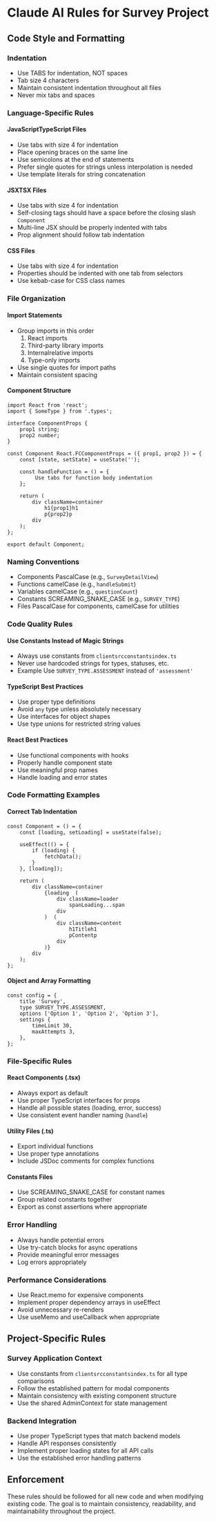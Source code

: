 # Claude AI Rules for Survey Project

## Code Style and Formatting

### Indentation

- Use TABS for indentation, NOT spaces
- Tab size 4 characters
- Maintain consistent indentation throughout all files
- Never mix tabs and spaces

### Language-Specific Rules

#### JavaScriptTypeScript Files

- Use tabs with size 4 for indentation
- Place opening braces on the same line
- Use semicolons at the end of statements
- Prefer single quotes for strings unless interpolation is needed
- Use template literals for string concatenation

#### JSXTSX Files

- Use tabs with size 4 for indentation
- Self-closing tags should have a space before the closing slash `Component `
- Multi-line JSX should be properly indented with tabs
- Prop alignment should follow tab indentation

#### CSS Files

- Use tabs with size 4 for indentation
- Properties should be indented with one tab from selectors
- Use kebab-case for CSS class names

### File Organization

#### Import Statements

- Group imports in this order
    1. React imports
    2. Third-party library imports
    3. Internalrelative imports
    4. Type-only imports
- Use single quotes for import paths
- Maintain consistent spacing

#### Component Structure

```tsx
import React from 'react';
import { SomeType } from '.types';

interface ComponentProps {
	prop1 string;
	prop2 number;
}

const Component React.FCComponentProps = ({ prop1, prop2 }) = {
	const [state, setState] = useState('');

	const handleFunction = () = {
		 Use tabs for function body indentation
	};

	return (
		div className=container
			h1{prop1}h1
			p{prop2}p
		div
	);
};

export default Component;
```

### Naming Conventions

- Components PascalCase (e.g., `SurveyDetailView`)
- Functions camelCase (e.g., `handleSubmit`)
- Variables camelCase (e.g., `questionCount`)
- Constants SCREAMING_SNAKE_CASE (e.g., `SURVEY_TYPE`)
- Files PascalCase for components, camelCase for utilities

### Code Quality Rules

#### Use Constants Instead of Magic Strings

- Always use constants from `clientsrcconstantsindex.ts`
- Never use hardcoded strings for types, statuses, etc.
- Example Use `SURVEY_TYPE.ASSESSMENT` instead of `'assessment'`

#### TypeScript Best Practices

- Use proper type definitions
- Avoid `any` type unless absolutely necessary
- Use interfaces for object shapes
- Use type unions for restricted string values

#### React Best Practices

- Use functional components with hooks
- Properly handle component state
- Use meaningful prop names
- Handle loading and error states

### Code Formatting Examples

#### Correct Tab Indentation

```tsx
const Component = () = {
	const [loading, setLoading] = useState(false);

	useEffect(() = {
		if (loading) {
			fetchData();
		}
	}, [loading]);

	return (
		div className=container
			{loading  (
				div className=loader
					spanLoading...span
				div
			)  (
				div className=content
					h1Titleh1
					pContentp
				div
			)}
		div
	);
};
```

#### Object and Array Formatting

```tsx
const config = {
	title 'Survey',
	type SURVEY_TYPE.ASSESSMENT,
	options ['Option 1', 'Option 2', 'Option 3'],
	settings {
		timeLimit 30,
		maxAttempts 3,
	},
};
```

### File-Specific Rules

#### React Components (.tsx)

- Always export as default
- Use proper TypeScript interfaces for props
- Handle all possible states (loading, error, success)
- Use consistent event handler naming (`handle`)

#### Utility Files (.ts)

- Export individual functions
- Use proper type annotations
- Include JSDoc comments for complex functions

#### Constants Files

- Use SCREAMING_SNAKE_CASE for constant names
- Group related constants together
- Export as const assertions where appropriate

### Error Handling

- Always handle potential errors
- Use try-catch blocks for async operations
- Provide meaningful error messages
- Log errors appropriately

### Performance Considerations

- Use React.memo for expensive components
- Implement proper dependency arrays in useEffect
- Avoid unnecessary re-renders
- Use useMemo and useCallback when appropriate

## Project-Specific Rules

### Survey Application Context

- Use constants from `clientsrcconstantsindex.ts` for all type comparisons
- Follow the established pattern for modal components
- Maintain consistency with existing component structure
- Use the shared AdminContext for state management

### Backend Integration

- Use proper TypeScript types that match backend models
- Handle API responses consistently
- Implement proper loading states for all API calls
- Use the established error handling patterns

## Enforcement

These rules should be followed for all new code and when modifying existing code. The goal is to maintain consistency, readability, and maintainability throughout the project.
